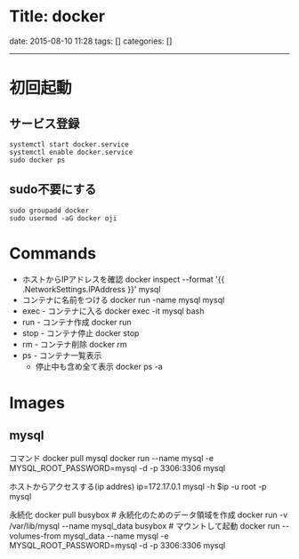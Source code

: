 Title: docker
==========
date: 2015-08-10 11:28
tags: []
categories: []
- - -
# 初回起動
## サービス登録
	systemctl start docker.service
	systemctl enable docker.service 
	sudo docker ps

## sudo不要にする
	sudo groupadd docker
	sudo usermod -aG docker oji

# Commands
* ホストからIPアドレスを確認
		docker inspect --format '{{ .NetworkSettings.IPAddress }}' mysql
* コンテナに名前をつける
		docker run -name mysql mysql
* exec - コンテナに入る
		docker exec -it mysql bash
* run - コンテナ作成
		docker run
* stop - コンテナ停止
		docker stop
* rm - コンテナ削除
		docker rm
* ps - コンテナ一覧表示
	* 停止中も含め全て表示
			docker ps -a

# Images
## mysql
コマンド
		docker pull mysql
		docker run --name mysql -e MYSQL_ROOT_PASSWORD=mysql -d -p 3306:3306 mysql

ホストからアクセスする(ip addres)
		ip=172.17.0.1
		mysql -h $ip -u root -p mysql

永続化
		docker pull busybox
		# 永続化のためのデータ領域を作成
		docker run -v /var/lib/mysql --name mysql_data busybox
		# マウントして起動
		docker run --volumes-from mysql_data --name mysql -e MYSQL_ROOT_PASSWORD=mysql -d -p 3306:3306 mysql

